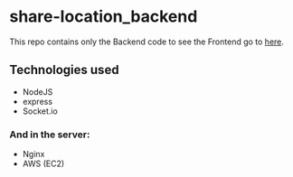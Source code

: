 # share-location_backend
This repo contains only the Backend code to see the Frontend go to [here](https://github.com/I7RANK/share-location_frontend).

## Technologies used
- NodeJS
- express
- Socket.io

### And in the server:
- Nginx
- AWS (EC2)
